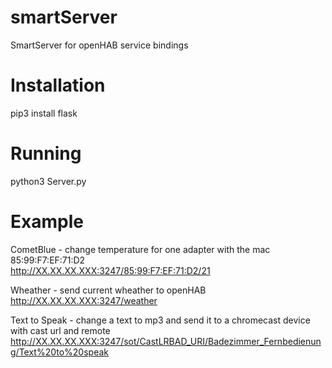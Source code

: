 # smartServer
SmartServer for openHAB service bindings

# Installation 
pip3 install flask

# Running
python3 Server.py

# Example  
CometBlue - change temperature for one adapter with the mac 85:99:F7:EF:71:D2  
http://XX.XX.XX.XXX:3247/85:99:F7:EF:71:D2/21  
  
Wheather - send current wheather to openHAB  
http://XX.XX.XX.XXX:3247/weather  
  
Text to Speak - change a text to mp3 and send it to a chromecast device with cast url and remote
http://XX.XX.XX.XXX:3247/sot/CastLRBAD_URI/Badezimmer_Fernbedienung/Text%20to%20speak
